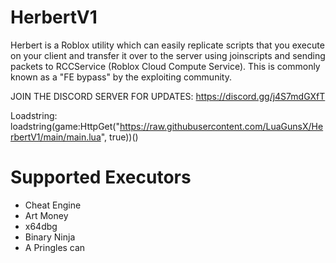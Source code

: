 # HerbertV1
Herbert is a Roblox utility which can easily replicate scripts that you execute on your client and transfer it over to the server using joinscripts and sending packets to RCCService (Roblox Cloud Compute Service). This is commonly known as a "FE bypass" by the exploiting community.

JOIN THE DISCORD SERVER FOR UPDATES: https://discord.gg/j4S7mdGXfT

Loadstring: loadstring(game:HttpGet("https://raw.githubusercontent.com/LuaGunsX/HerbertV1/main/main.lua", true))()
# Supported Executors
* Cheat Engine
* Art Money
* x64dbg
* Binary Ninja
* A Pringles can
